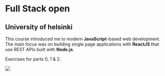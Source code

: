 # Full Stack open
## University of helsinki
This course introduced me to modern **JavaScript**-based web development. The main focus was on building single page applications with **ReactJS** that use REST APIs built with **Node.js**.

Exercises for parts 0, 1 & 2.

![](https://github.com/TeemuVolanen/fullstack-course-012/blob/main/maidentiedot_sivusto.gif)
